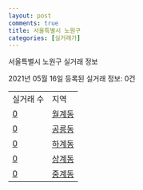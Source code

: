 ```yaml
---
layout: post
comments: true
title: 서울특별시 노원구
categories: [실거래가]
---
```


서울특별시 노원구 실거래 정보

2021년 05월 16일 등록된 실거래 정보: 0건


<table>
  <tr>
    <td>실거래 수</td>
    <td>지역</td>
  </tr>

  
  <tr>
    <td><a href="1135010200.html">0</a></td>
    <td><a href="1135010200.html">월계동</a></td>
  </tr>
    

  <tr>
    <td><a href="1135010300.html">0</a></td>
    <td><a href="1135010300.html">공릉동</a></td>
  </tr>
    

  <tr>
    <td><a href="1135010400.html">0</a></td>
    <td><a href="1135010400.html">하계동</a></td>
  </tr>
    

  <tr>
    <td><a href="1135010500.html">0</a></td>
    <td><a href="1135010500.html">상계동</a></td>
  </tr>
    

  <tr>
    <td><a href="1135010600.html">0</a></td>
    <td><a href="1135010600.html">중계동</a></td>
  </tr>
    


</table>
    